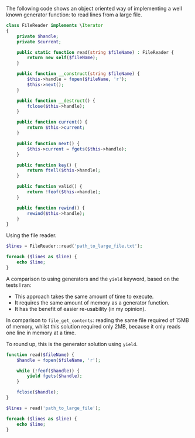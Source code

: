 The following code shows an object oriented way of implementing a well known generator function: to read lines from a large file. 

```php
class FileReader implements \Iterator 
{
    private $handle;
    private $current;

    public static function read(string $fileName) : FileReader {
        return new self($fileName);
    }

    public function __construct(string $fileName) {
        $this->handle = fopen($fileName, 'r');
        $this->next();
    }

    public function __destruct() {
        fclose($this->handle);
    }

    public function current() {
        return $this->current;
    }

    public function next() {
        $this->current = fgets($this->handle);
    }

    public function key() {
        return ftell($this->handle);
    }

    public function valid() {
        return !feof($this->handle);
    }

    public function rewind() {
        rewind($this->handle);
    }
}
```

Using the file reader.

```php
$lines = FileReader::read('path_to_large_file.txt');

foreach ($lines as $line) {
    echo $line;
}
```

A comparison to using generators and the `yield` keyword, based on the tests I ran:

- This approach takes the same amount of time to execute.
- It requires the same amount of memory as a generator function.
- It has the benefit of easier re-usability (in my opinion).

In comparison to `file_get_contents`: reading the same file required of 15MB of memory, whilst 
this solution required only 2MB, because it only reads one line in memory at a time.

To round up, this is the generator solution using `yield`.

```php
function read($fileName) {
    $handle = fopen($fileName, 'r');

    while (!feof($handle)) {
        yield fgets($handle);
    }

    fclose($handle);
}

$lines = read('path_to_large_file');

foreach ($lines as $line) {
    echo $line;
}
```
